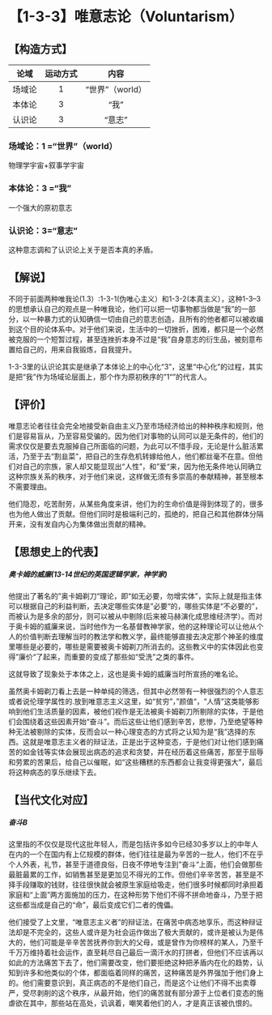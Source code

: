 # 【1-3-3】唯意志论（Voluntarism）
## 【构造方式】
| 论域 | 运动方式           | 内容 |
|:----:|:----------------:|:----:|
| 场域论   |1 |  “世界”（world）  |
| 本体论   | 3|  “我”  |
| 认识论   | 3| “意志”   |

### 场域论：1 =“世界”（world）
物理学宇宙+叙事学宇宙
### 本体论：3 =“我”
一个强大的原初意志
### 认识论：3=“意志”
这种意志调和了认识论上关于是否本真的矛盾。

## 【解说】
不同于前面两种唯我论(1.3）:1-3-1(伪唯心主义）和1-3-2(本真主义），这种1-3–3的思想承认自己的观点是一种唯我论，他们可以把一切事物都当做是“我”的一部分，以一种暴力式的认知确信一切由自己的意志创造，且所有的他者都可以被收编到这个目的论体系中。对于他们来说，生活中的一切挫折，困难，都只是一个必然被克服的一个短暂过程，甚至连挫折本身不过是“我”自身意志的衍生品，被刻意布置给自己的，用来自我锻炼，自我提升。

1-3-3里的认识论其实是继承了本体论上的中心化“3”，这里“中心化”的过程，其实是把“我”作为场域论层面上，那个作为原初秩序的”1“”的代言人。

## 【评价】
唯意志论者往往会完全地接受新自由主义乃至市场经济给出的种种秩序和规则，他们是容易盲从，乃至容易受骗的。因为他们对事物的认同可以是无条件的，他们的需求仅仅是要去克服掉自己所面临的问题，为此可以不惜手段，无论是什么脏活累活，乃至于去“割韭菜”，把自己的生存危机转嫁给他人，他们都丝毫不在意。但他们对自己的宗族，家人却又能显现出“人性”，和”爱“来，因为他无条件地认同确立这种宗族关系的秩序，对于他们来说，这样做无须有多崇高的奉献精神，甚至根本不需要理由。

他们隐忍，吃苦耐劳，从某些角度来讲，他们为的生命价值是得到体现了的，很多也为他人做出了贡献。但他们同时是极端利己的，孤绝的，把自己和其他群体分隔开来，没有发自内心为集体做出贡献的精神。

## 【思想史上的代表】
##### 奥卡姆的威廉(13-14世纪的英国逻辑学家，神学家)
他提出了著名的”奥卡姆剃刀“理论，即“如无必要，勿增实体”，实际上就是指主体可以根据自己的利益判断，去决定哪些实体是”必要“的，哪些实体是“不必要的”，而被认为是多余的部分，则可以被从中剔除(后来被马赫演化成思维经济学）。而对于奥卡姆的威廉来说，当时他作为一名基督教神学家，他的这种理论可以让他从个人的价值判断去理解当时的教法学和教义学，最终能够直接去决定那个神圣的维度里哪些是必要的，哪些是需要被奥卡姆剃刀所消去的。这些教义中的实体因此也变得”廉价“了起来，而重要的变成了那些如“受洗”之类的事件。

这就导致了现象处于本体之上，这也是奥卡姆的威廉当时所宣扬的唯名论。

虽然奥卡姆剃刀看上去是一种单纯的筛选，但其中必然带有一种很强烈的个人意志或者说伦理学属性的.放到唯意志主义这里，如“贫穷”，”颜值“，“人情”这类能够影响到他们生活质量的因素，被他们视作是无法被奥卡姆剃刀所剔除的实体，于是他们会围绕着这些因素开始“奋斗”。而后这些让他们感到辛苦，悲惨，乃至绝望等种种无法被剔除的实体，反而会以一种心理变态的方式将之认知为是“我”选择的东西。这就是唯意志主义者的辩证法，正是出于这种变态，于是他们对让他们感到痛苦的如金钱等实体会展现出病态的追求和贪婪，并在经历着这些痛苦，那至于屈辱和劳累的苦果后，给自己以催眠，如“这些糟糕的东西都会让我变得更强大”，最后将这种病态的享乐继续下去。


## 【当代文化对应】
##### 奋斗B
这里指的不仅仅是现代这批年轻人，而是包括许多如今已经30多岁以上的中年人在内的一个在国内有上亿规模的群体，他们往往是最为辛苦的一批人，他们不在乎个人外表，礼节，甚至于道德良俗，日夜不停地专注到”奋斗“上面，他们会做那些最脏最累的工作，如销售甚至是更加见不得光的工作。但他们辛辛苦苦，甚至是不择手段赚取的钱财，往往很快就会被原生家庭给吸走，他们很多时候都同时承担着家庭和“上面”两方面施加的压力，在这种形势下他们不得不拼命地奋斗，乃至于把这些都当成是自己的“命”，最后变成它们二者的傀儡。

他们接受了上文里，“唯意志主义者”的辩证法，在痛苦中病态地享乐，而这种辩证法却是不完全的，这些人或许是为社会运作做出了极大贡献的，或许是被认为是伟大的，他们可能是辛辛苦苦抚养你到大的父母，或是曾作为你榜样的某人，乃至千千万万维持着社会运作，直至耗尽自己最后一滴汗水的打拼者，但他们不应该再以如此的方法痛苦下去了，他们需要改变，他们要拒绝这种把矛盾内在化的趋势，认知到许多和他类似的个体，都面临着同样的痛苦，这种痛苦是外界强加于他们身上的。他们需要意识到，真正病态的不是他们自己，而是这个让他们不得不出卖尊严，受尽剥削的这个秩序，从最开始，他们的痛苦就有部分源于上位者们变态的施虐欲在其中，那些站在高处，讥讽着，嘲笑着他们的人，才是真正该被仇恨的。
